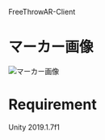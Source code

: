 FreeThrowAR-Client

# マーカー画像
![マーカー画像](https://github.com/Voltric01i/FreeThrowAR-Client/blob/master/Assets/Editor/Vuforia/ImageTargetTextures/ARTest/a_scaled.jpg)

# Requirement
Unity 2019.1.7f1
